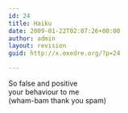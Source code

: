 ```yaml
---
id: 24
title: Haiku
date: 2009-01-22T02:07:26+00:00
author: admin
layout: revision
guid: http://x.exedre.org/?p=24

---
```

<span class="status_text">So false and positive<br /> your behaviour to me<br /> (wham-bam thank you spam)</span>
